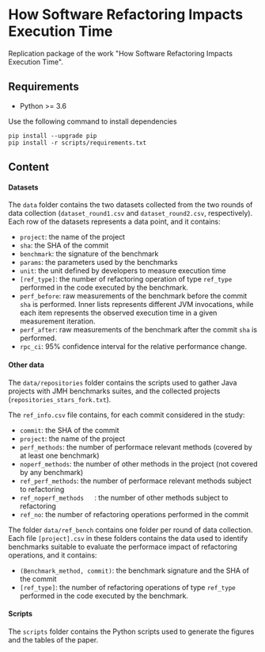 # How Software Refactoring Impacts Execution Time

Replication package of the work "How Software Refactoring Impacts Execution Time".

## Requirements
- Python >= 3.6

Use the following command to install dependencies

```
pip install --upgrade pip
pip install -r scripts/requirements.txt
```

## Content
#### Datasets
The `data` folder contains the two datasets collected from the two rounds of data collection (`dataset_round1.csv` and `dataset_round2.csv`, respectively).
Each row of the datasets represents a data point, and it contains:
- `project`: the name of the project
- `sha`: the SHA of the commit
- `benchmark`: the signature of the benchmark 
- `params`: the parameters used by the benchmarks
- `unit`: the unit defined by developers to measure execution time
- `[ref_type]`: the number of refactoring operation of type `ref_type` performed in the code executed by the benchmark.
- `perf_before`: raw measurements of the benchmark before the commit `sha` is performed. Inner lists represents different JVM invocations, while each item represents the observed execution time in a given measurement iteration.
- `perf_after`: raw measurements of the benchmark after the commit `sha` is performed.
- `rpc_ci`: 95% confidence interval for the relative performance change.

#### Other data
The `data/repositories` folder contains the scripts used to gather Java projects with JMH benchmarks suites, and the collected projects (`repositories_stars_fork.txt`).

The `ref_info.csv` file contains, for each commit considered in the study:
- `commit`: the SHA of the commit
- `project`: the name of the project
- `perf_methods`: the number of performace relevant methods (covered by at least one benchmark)
- `noperf_methods`: the number of other methods in the project (not covered by any benchmark)
- `ref_perf_methods`: the number of performace relevant methods subject to refactoring
- `ref_noperf_methods	`: the number of other methods subject to refactoring
- `ref_no`: the number of refactoring operations performed in the commit


The folder `data/ref_bench` contains one folder per round of data collection.
Each file `[project].csv` in these folders contains the data used to identify benchmarks suitable to evaluate the performace impact of refactoring operations, and it contains:
- `(Benchmark_method, commit)`: the benchmark signature and the SHA of the commit
- `[ref_type]`: the number of refactoring operations of type `ref_type` performed in the code executed by the benchmark.

#### Scripts
The `scripts` folder contains the Python scripts used to generate the figures and the tables of the paper.






